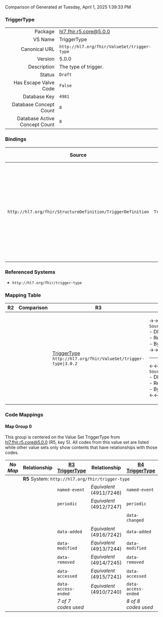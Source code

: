Comparison of 
Generated at Tuesday, April 1, 2025 1:39:33 PM

### TriggerType

|      |     |
| ---: | --- |
| Package | hl7.fhir.r5.core@5.0.0 |
| VS Name | TriggerType |
| Canonical URL | `http://hl7.org/fhir/ValueSet/trigger-type` |
| Version | 5.0.0 |
| Description | The type of trigger. |
| Status | `Draft` |
| Has Escape Valve Code | `False` |
| Database Key | `4981` |
| Database Concept Count | `8` |
| Database Active Concept Count | `8` |
### Bindings

| Source | Element | Binding | Strength | Element Short |
| ------ | ------- | ------- | -------- | ------------- |
| `http://hl7.org/fhir/StructureDefinition/TriggerDefinition` | `TriggerDefinition.type` | `http://hl7.org/fhir/ValueSet/trigger-type\|5.0.0` | `Required` | named-event \| periodic \| data-changed \| data-added \| data-modified \| data-removed \| data-accessed \| data-access-ended |

### Referenced Systems

* `http://hl7.org/fhir/trigger-type`
### Mapping Table

| R2 | Comparison | R3 | Comparison | R4 | Comparison | R4B | Comparison | R5
| --- | --- | --- | --- | --- | --- | --- | --- | ---
| | | [TriggerType](/docs/R3/ValueSets/TriggerType.md)<br/> `http://hl7.org/fhir/ValueSet/trigger-type\|3.0.2` | →→→→→→→<br/>`SourceIsNarrowerThanTarget`<br/>- DBKey: `524`<br/>- Reviewed: `n/a`<br/>- By: `n/a`<br/>→→→→→→→<hr/>←←←←←←←<br/>`SourceIsBroaderThanTarget`<br/>- DBKey: `745`<br/>- Reviewed: `n/a`<br/>- By: `n/a`<br/>←←←←←←←| [TriggerType](/docs/R4/ValueSets/TriggerType.md)<br/> `http://hl7.org/fhir/ValueSet/trigger-type\|4.0.1` | →→→→→→→<br/>`Equivalent`<br/>- DBKey: `1767`<br/>- Reviewed: `n/a`<br/>- By: `n/a`<br/>→→→→→→→<hr/>←←←←←←←<br/>`Equivalent`<br/>- DBKey: `1768`<br/>- Reviewed: `n/a`<br/>- By: `n/a`<br/>←←←←←←←| [TriggerType](/docs/R4B/ValueSets/TriggerType.md)<br/> `http://hl7.org/fhir/ValueSet/trigger-type\|4.3.0` | →→→→→→→<br/>`Equivalent`<br/>- DBKey: `1007`<br/>- Reviewed: `n/a`<br/>- By: `n/a`<br/>→→→→→→→<hr/>←←←←←←←<br/>`Equivalent`<br/>- DBKey: `1268`<br/>- Reviewed: `n/a`<br/>- By: `n/a`<br/>←←←←←←←| [TriggerType](/docs/R5/ValueSets/TriggerType.md)<br/> `http://hl7.org/fhir/ValueSet/trigger-type\|5.0.0` 

### Code Mappings


#### Map Group 0

This group is centered on the Value Set TriggerType from hl7.fhir.r5.core@5.0.0 (R5, key 5).
All codes from this value set are listed while other value sets only show contents that have relationships with those codes.

| *No Map* | Relationship | [R3 TriggerType](/docs/R3/ValueSets/TriggerType.md)| Relationship | [R4 TriggerType](/docs/R4/ValueSets/TriggerType.md)| Relationship | [R4B TriggerType](/docs/R4B/ValueSets/TriggerType.md)| Relationship | R5 TriggerType
| --- | --- | --- | --- | --- | --- | --- | --- | ---
| <td colspan="8">**R5** System: `http://hl7.org/fhir/trigger-type`
| | | `named-event`| _Equivalent_ <br/>(4911/7246)| `named-event`| _Equivalent_ <br/>(18336/18337)| `named-event`| _Equivalent_ <br/>(9494/11833)| **`named-event`**
| | | `periodic`| _Equivalent_ <br/>(4912/7247)| `periodic`| _Equivalent_ <br/>(18338/18339)| `periodic`| _Equivalent_ <br/>(9495/11834)| **`periodic`**
| | | | | `data-changed`| _Equivalent_ <br/>(18340/18341)| `data-changed`| _Equivalent_ <br/>(9492/11831)| **`data-changed`**
| | | `data-added`| _Equivalent_ <br/>(4916/7242)| `data-added`| _Equivalent_ <br/>(18342/18343)| `data-added`| _Equivalent_ <br/>(9499/11838)| **`data-added`**
| | | `data-modified`| _Equivalent_ <br/>(4913/7244)| `data-modified`| _Equivalent_ <br/>(18344/18345)| `data-modified`| _Equivalent_ <br/>(9496/11835)| **`data-modified`**
| | | `data-removed`| _Equivalent_ <br/>(4914/7245)| `data-removed`| _Equivalent_ <br/>(18346/18347)| `data-removed`| _Equivalent_ <br/>(9497/11836)| **`data-removed`**
| | | `data-accessed`| _Equivalent_ <br/>(4915/7241)| `data-accessed`| _Equivalent_ <br/>(18348/18349)| `data-accessed`| _Equivalent_ <br/>(9498/11837)| **`data-accessed`**
| | | `data-access-ended`| _Equivalent_ <br/>(4910/7240)| `data-access-ended`| _Equivalent_ <br/>(18350/18351)| `data-access-ended`| _Equivalent_ <br/>(9493/11832)| **`data-access-ended`**
| | | *7 of 7 codes used* | | *8 of 8 codes used* | | *8 of 8 codes used* | | *8 of 8 codes used* 

